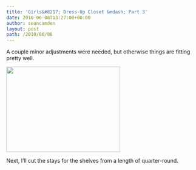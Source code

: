 ```yaml
---
title: 'Girls&#8217; Dress-Up Closet &mdash; Part 3'
date: 2010-06-08T13:27:00+00:00
author: seancamden
layout: post
path: /2010/06/08
---
```

A couple minor adjustments were needed, but otherwise things are fitting pretty well.
  
<img src="http://seancamden.com/wp-content/uploads/2010/06/2010-06-08-11.38.09-300x225.jpg" alt="" title="Girls&#039; Dress-Up Closet, pre-assembly" width="300" height="225" class="alignnone size-medium wp-image-177" />
  
Next, I&#8217;ll cut the stays for the shelves from a length of quarter-round.